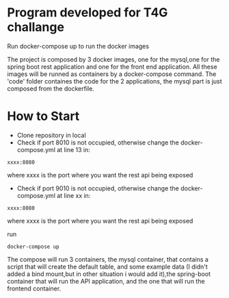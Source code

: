 # Program developed for T4G challange

Run docker-compose up to run the docker images

The project is composed by 3 docker images, one for the mysql,one for the spring boot rest application and one for the front end application.
All these images will be runned as containers by a docker-compose command.
The 'code' folder containes the code for the 2 applications, the mysql part is just composed from the dockerfile.


# How to Start

- Clone repository in local
- Check if port 8010 is not occupied, otherwise change the docker-compose.yml at line 13 in:


```
xxxx:8080
```
where xxxx is the port where you want the rest api being exposed

- Check if port 9010 is not occupied, otherwise change the docker-compose.yml at line xx in:


```
xxxx:8080
```
where xxxx is the port where you want the rest api being exposed

run

```
docker-compose up
```

The compose will run 3 containers, the mysql container, that contains a script that will create the default table, and some example data
(I didn't added a bind mount,but in other situation i would add it),the spring-boot container that will run the API application, and the one that will run the frontend container.
